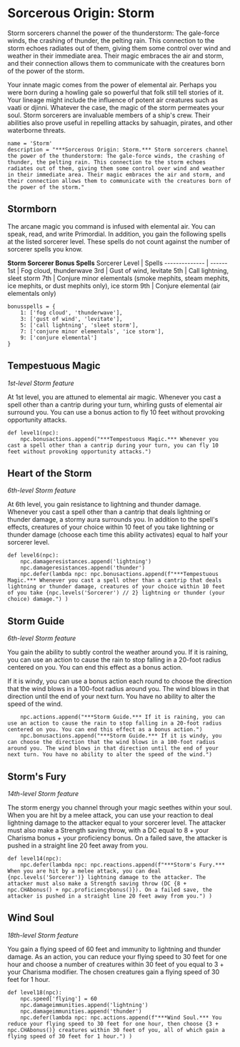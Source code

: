 # Sorcerous Origin: Storm
Storm sorcerers channel the power of the thunderstorm: The gale-force winds, the crashing of thunder, the pelting rain. This connection to the storm echoes radiates out of them, giving them some control over wind and weather in their immediate area. Their magic embraces the air and storm, and their connection allows them to communicate with the creatures born of the power of the storm.

Your innate magic comes from the power of elemental air. Perhaps you were born during a howling gale so powerful that folk still tell stories of it. Your lineage might include the influence of potent air creatures such as vaati or djinni. Whatever the case, the magic of the storm permeates your soul. Storm sorcerers are invaluable members of a ship's crew. Their abilities also prove useful in repelling attacks by sahuagin, pirates, and other waterborne threats.

```
name = 'Storm'
description = "***Sorcerous Origin: Storm.*** Storm sorcerers channel the power of the thunderstorm: The gale-force winds, the crashing of thunder, the pelting rain. This connection to the storm echoes radiates out of them, giving them some control over wind and weather in their immediate area. Their magic embraces the air and storm, and their connection allows them to communicate with the creatures born of the power of the storm."
```

## Stormborn
The arcane magic you command is infused with elemental air. You can speak, read, and write Primordial. In addition, you gain the following spells at the listed sorcerer level. These spells do not count against the number of sorcerer spells you know.

**Storm Sorcerer Bonus Spells**
Sorcerer Level | Spells
-------------- | ------
1st | Fog cloud, thunderwave
3rd | Gust of wind, levitate
5th | Call lightning, sleet storm
7th | Conjure minor elementals (smoke mephits, steam mephits, ice mephits, or dust mephits only),  ice storm
9th | Conjure elemental (air elementals only)

```
bonusspells = {
    1: ['fog cloud', 'thunderwave'],
    3: ['gust of wind', 'levitate'],
    5: ['call lightning', 'sleet storm'],
    7: ['conjure minor elementals', 'ice storm'],
    9: ['conjure elemental']
}
```

## Tempestuous Magic
*1st-level Storm feature*

At 1st level, you are attuned to elemental air magic. Whenever you cast a spell other than a cantrip during your turn, whirling gusts of elemental air surround you. You can use a bonus action to fly 10 feet without provoking opportunity attacks.

```
def level1(npc):
    npc.bonusactions.append("***Tempestuous Magic.*** Whenever you cast a spell other than a cantrip during your turn, you can fly 10 feet without provoking opportunity attacks.")
```

## Heart of the Storm
*6th-level Storm feature*

At 6th level, you gain resistance to lightning and thunder damage. Whenever you cast a spell other than a cantrip that deals lightning or thunder damage, a stormy aura surrounds you. In addition to the spell's effects, creatures of your choice within 10 feet of you take lightning or thunder damage (choose each time this ability activates) equal to half your sorcerer level.

```
def level6(npc):
    npc.damageresistances.append('lightning')
    npc.damageresistances.append('thunder')
    npc.defer(lambda npc: npc.bonusactions.append(f"***Tempestuous Magic.*** Whenever you cast a spell other than a cantrip that deals lightning or thunder damage, creatures of your choice within 10 feet of you take {npc.levels('Sorcerer') // 2} lightning or thunder (your choice) damage.") )
```

## Storm Guide
*6th-level Storm feature*

You gain the ability to subtly control the weather around you. If it is raining, you can use an action to cause the rain to stop falling in a 20-foot radius centered on you. You can end this effect as a bonus action.

If it is windy, you can use a bonus action each round to choose the direction that the wind blows in a 100-foot radius around you. The wind blows in that direction until the end of your next turn. You have no ability to alter the speed of the wind.

```
    npc.actions.append("***Storm Guide.*** If it is raining, you can use an action to cause the rain to stop falling in a 20-foot radius centered on you. You can end this effect as a bonus action.")
    npc.bonusactions.append("***Storm Guide.*** If it is windy, you can choose the direction that the wind blows in a 100-foot radius around you. The wind blows in that direction until the end of your next turn. You have no ability to alter the speed of the wind.")
```

## Storm's Fury
*14th-level Storm feature*

The storm energy you channel through your magic seethes within your soul. When you are hit by a melee attack, you can use your reaction to deal lightning damage to the attacker equal to your sorcerer level. The attacker must also make a Strength saving throw, with a DC equal to 8 + your Charisma bonus + your proficiency bonus. On a failed save, the attacker is pushed in a straight line 20 feet away from you.

```
def level14(npc):
    npc.defer(lambda npc: npc.reactions.append(f"***Storm's Fury.*** When you are hit by a melee attack, you can deal {npc.levels('Sorcerer')} lightning damage to the attacker. The attacker must also make a Strength saving throw (DC {8 + npc.CHAbonus() + npc.proficiencybonus()}). On a failed save, the attacker is pushed in a straight line 20 feet away from you.") )
```

## Wind Soul
*18th-level Storm feature*

You gain a flying speed of 60 feet and immunity to lightning and thunder damage. As an action, you can reduce your flying speed to 30 feet for one hour and choose a number of creatures within 30 feet of you equal to 3 + your Charisma modifier. The chosen creatures gain a flying speed of 30 feet for 1 hour.

```
def level18(npc):
    npc.speed['flying'] = 60
    npc.damageimmunities.append('lightning')
    npc.damageimmunities.append('thunder')
    npc.defer(lambda npc: npc.actions.append(f"***Wind Soul.*** You reduce your flying speed to 30 feet for one hour, then choose {3 + npc.CHAbonus()} creatures within 30 feet of you, all of which gain a flying speed of 30 feet for 1 hour.") )
```
